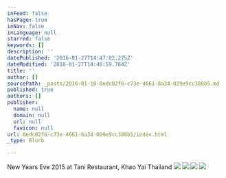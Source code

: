 ```yaml
---
inFeed: false
hasPage: true
inNav: false
inLanguage: null
starred: false
keywords: []
description: ''
datePublished: '2016-01-27T14:47:02.275Z'
dateModified: '2016-01-27T14:46:59.764Z'
title: ''
author: []
sourcePath: _posts/2016-01-10-8edc02f6-c73e-4661-8a34-029e9cc380b5.md
published: true
authors: []
publisher:
  name: null
  domain: null
  url: null
  favicon: null
url: 8edc02f6-c73e-4661-8a34-029e9cc380b5/index.html
_type: Blurb

---
```

New Years Eve 2015 at Tani Restaurant, Khao Yai Thailand
![](https://s3-us-west-2.amazonaws.com/the-grid-img/p/15b62eb034b63d7e9cbae7b223c5202b2016f80a.jpg)
![](https://the-grid-user-content.s3-us-west-2.amazonaws.com/6968561f-a571-4447-b72c-ef26aaa95540.JPG)
![](https://the-grid-user-content.s3-us-west-2.amazonaws.com/770a8c63-1896-4d07-942e-3e5c89ce03a5.JPG)
![](https://the-grid-user-content.s3-us-west-2.amazonaws.com/c9f5e5b6-c13c-4b23-8aef-3dbcd0c32585.JPG)